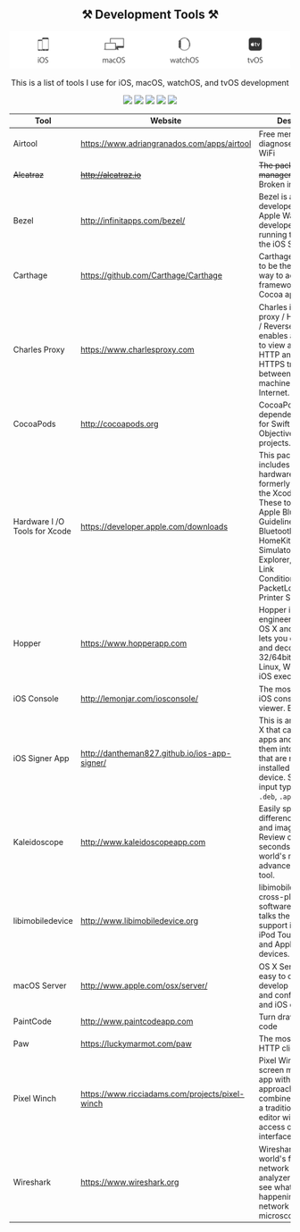 <h2 align="center"> ⚒ Development Tools ⚒ </h2>
<p align="center">
  <img src="img/platforms.png"/>
</p>
<p align="center">
  This is a list of tools I use for iOS, macOS, watchOS, and tvOS development
</p>
<p align="center">
  <img src="https://img.shields.io/badge/iOS-10-8BC34A.svg"/>
  <img src="https://img.shields.io/badge/macOS%20Seierra-10.12-03A9F4.svg"/>
  <img src="https://img.shields.io/badge/watchOS-3-FF9800.svg"/>
  <img src="https://img.shields.io/badge/tvOS-9-E91E63.svg"/>
  <img src="https://img.shields.io/github/license/joeblau/ios-dev-tools.svg"/>
</p>


| Tool | Website | Description |
| --- | --- | --- |
| Airtool | https://www.adriangranados.com/apps/airtool | Free menubar tool to diagnose your Mac's WiFi |
| ~~Alcatraz~~ | ~~http://alcatraz.io~~ | ~~The package manager for Xcode~~ Broken in Xcode 8.0+ |
| Bezel | http://infinitapps.com/bezel/ | Bezel is a free developer tool for Apple Watch developers who are running their apps in the iOS Simulator. |
| Carthage | https://github.com/Carthage/Carthage | Carthage is intended to be the simplest way to add frameworks to your Cocoa application. |
| Charles Proxy | https://www.charlesproxy.com | Charles is an HTTP proxy / HTTP monitor / Reverse Proxy that enables a developer to view all of the HTTP and SSL / HTTPS traffic between their machine and the Internet. |
| CocoaPods | http://cocoapods.org | CocoaPods is a dependency manager for Swift and Objective-C Cocoa projects. |
| Hardware I /O Tools for Xcode|https://developer.apple.com/downloads | This package includes additional hardware i/o tools formerly bundled in the Xcode installer. These tools include: Apple Bluetooth Guidelines Validation, Bluetooth Explorer, HomeKit Accessory Simulator, IO Registry Explorer, Network Link Conditioner.prefpane, PacketLogger and Printer Simulator. |
| Hopper | https://www.hopperapp.com | Hopper is a reverse engineering tool for OS X and Linux, that lets you disassemble, and decompile your 32/64bits Intel Mac, Linux, Windows and iOS executables! |
| iOS Console | http://lemonjar.com/iosconsole/ | The most awesome iOS console log viewer. Ever. |
| iOS Signer App | http://dantheman827.github.io/ios-app-signer/ | This is an app for OS X that can (re)sign apps and bundle them into `.ipa` files that are ready to be installed on an iOS device. Supported input types are: `.ipa`, `.deb`, `.app`, `.xcarchive` |
| Kaleidoscope | http://www.kaleidoscopeapp.com | Easily spot the differences in text and image files. Review changes in seconds with the world's most advanced Mac diff tool. |
| libimobiledevice | http://www.libimobiledevice.org | libimobiledevice is a cross-platform software library that talks the protocols to support iPhone®, iPod Touch®, iPad® and Apple TV® devices.|
| macOS Server | http://www.apple.com/osx/server/ | OS X Server makes it easy to collaborate, develop software, and configure Mac and iOS devices. |
| PaintCode | http://www.paintcodeapp.com | Turn drawings into code |
| Paw | https://luckymarmot.com/paw | The most advanced HTTP client for Mac |
| Pixel Winch | https://www.ricciadams.com/projects/pixel-winch | Pixel Winch is a screen measurement app with a unique approach. It combines aspects of a traditional image editor with the quick access of a modal interface. |
| Wireshark | https://www.wireshark.org | Wireshark is the world's foremost network protocol analyzer. It lets you see what's happening on your network at a microscopic level |
